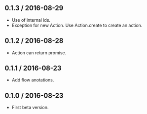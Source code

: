 0.1.3 / 2016-08-29
------------------
- Use of internal ids.
- Exception for new Action. Use Action.create to create an action.

0.1.2 / 2016-08-28
------------------
- Action can return promise.

0.1.1 / 2016-08-23
------------------
- Add flow anotations.

0.1.0 / 2016-08-23
------------------
- First beta version.
